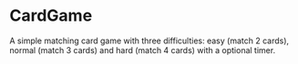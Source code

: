 # CardGame
A simple matching card game with three difficulties: easy (match 2 cards), normal (match 3 cards) and hard (match 4 cards) with a optional timer.
